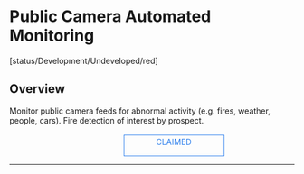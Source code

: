 <!--TODO: Replace all references to "VDA", "Developer Application", and "Developer App" with "Veritone Developer"-->
<style>
    #claim-this-flow-btn {
        display: block;
        color: #2F80ED;
        border: 1px solid #2F80ED;
        width: 170px;
        height: 30px;
        text-align: center;
        padding: 3px;
        position: relative;
        text-decoration: none;
        left: 40%;
    }
</style>
# Public Camera Automated Monitoring
[status/Development/Undeveloped/red]


## Overview <!-- {docsify-ignore} -->
Monitor public camera feeds for abnormal activity (e.g. fires, weather, people, cars). Fire detection of interest by prospect.
</br>
</br>
<a target="_blank" href="#" id="claim-this-flow-btn">CLAIMED</a>
<hr>